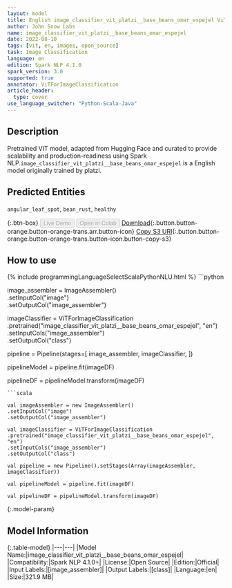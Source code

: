 ```yaml
---
layout: model
title: English image_classifier_vit_platzi__base_beans_omar_espejel ViTForImageClassification from platzi
author: John Snow Labs
name: image_classifier_vit_platzi__base_beans_omar_espejel
date: 2022-08-10
tags: [vit, en, images, open_source]
task: Image Classification
language: en
edition: Spark NLP 4.1.0
spark_version: 3.0
supported: true
annotator: ViTForImageClassification
article_header:
  type: cover
use_language_switcher: "Python-Scala-Java"
---
```


## Description

Pretrained VIT  model, adapted from Hugging Face and curated to provide scalability and production-readiness using Spark NLP.`image_classifier_vit_platzi__base_beans_omar_espejel` is a English model originally trained by platzi.


## Predicted Entities

`angular_leaf_spot`, `bean_rust`, `healthy`



{:.btn-box}
<button class="button button-orange" disabled>Live Demo</button>
<button class="button button-orange" disabled>Open in Colab</button>
[Download](https://s3.amazonaws.com/auxdata.johnsnowlabs.com/public/models/image_classifier_vit_platzi__base_beans_omar_espejel_en_4.1.0_3.0_1660168482283.zip){:.button.button-orange.button-orange-trans.arr.button-icon}
[Copy S3 URI](s3://auxdata.johnsnowlabs.com/public/models/image_classifier_vit_platzi__base_beans_omar_espejel_en_4.1.0_3.0_1660168482283.zip){:.button.button-orange.button-orange-trans.button-icon.button-copy-s3}

## How to use



<div class="tabs-box" markdown="1">
{% include programmingLanguageSelectScalaPythonNLU.html %}
```python

image_assembler = ImageAssembler() \
    .setInputCol("image") \
    .setOutputCol("image_assembler")

imageClassifier = ViTForImageClassification \
    .pretrained("image_classifier_vit_platzi__base_beans_omar_espejel", "en")\
    .setInputCols("image_assembler") \
    .setOutputCol("class")

pipeline = Pipeline(stages=[
    image_assembler,
    imageClassifier,
])

pipelineModel = pipeline.fit(imageDF)

pipelineDF = pipelineModel.transform(imageDF)
```
```scala

val imageAssembler = new ImageAssembler()
.setInputCol("image")
.setOutputCol("image_assembler")

val imageClassifier = ViTForImageClassification
.pretrained("image_classifier_vit_platzi__base_beans_omar_espejel", "en")
.setInputCols("image_assembler")
.setOutputCol("class")

val pipeline = new Pipeline().setStages(Array(imageAssembler, imageClassifier))

val pipelineModel = pipeline.fit(imageDF)

val pipelineDF = pipelineModel.transform(imageDF)

```
</div>

{:.model-param}
## Model Information

{:.table-model}
|---|---|
|Model Name:|image_classifier_vit_platzi__base_beans_omar_espejel|
|Compatibility:|Spark NLP 4.1.0+|
|License:|Open Source|
|Edition:|Official|
|Input Labels:|[image_assembler]|
|Output Labels:|[class]|
|Language:|en|
|Size:|321.9 MB|

